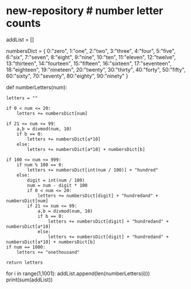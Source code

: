 # new-repository # number letter counts


addList = [] 


numbersDict = { 
0:"zero",
1:"one",
2:"two",
3:"three",
4:"four",
5:"five",
6:"six",
7:"seven",
8:"eight",
9:"nine",
10:"ten",
11:"eleven",
12:"twelve",
13:"thirteen",
14:"fourteen",
15:"fifteen",
16:"sixteen",
17:"seventeen",
18:"eighteen",
19:"nineteen",
20:"twenty",
30:"thirty",
40:"forty",
50:"fifty",
60:"sixty",
70:"seventy",
80:"eighty",
90:"ninety"
}


def numberLetters(num):

    letters = ""

    if 0 < num <= 20:
        letters += numbersDict[num]

    if 21 <= num <= 99:
        a,b = divmod(num, 10)
        if b == 0:
            letters += numbersDict[a*10]
        else:
            letters += numbersDict[a*10] + numbersDict[b]

    if 100 <= num <= 999:
        if num % 100 == 0:
            letters += numbersDict[int(num / 100)] + "hundred"
        else:
            digit = int(num / 100)
            num = num - digit * 100
            if 0 < num <= 20:
                letters += numbersDict[digit] + "hundredand" + numbersDict[num]
            if 21 <= num <= 99:
                a,b = divmod(num, 10)
                if b == 0:
                    letters += numbersDict[digit] + "hundredand" + numbersDict[a*10]
                else:
                    letters += numbersDict[digit] + "hundredand" + numbersDict[a*10] + numbersDict[b]
    if num == 1000:
        letters += "onethousand"

    return letters

for i in range(1,1001):
    addList.append(len(numberLetters(i)))
print(sum(addList))
